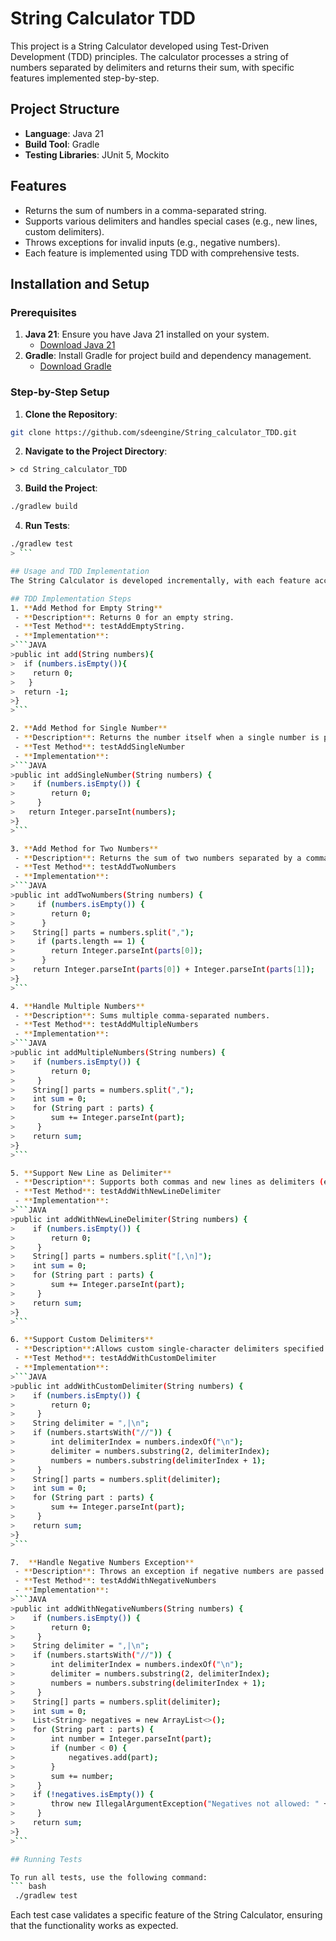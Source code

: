 # String Calculator TDD

This project is a String Calculator developed using Test-Driven Development (TDD) principles. The calculator processes a string of numbers separated by delimiters and returns their sum, with specific features implemented step-by-step.

## Project Structure

- **Language**: Java 21
- **Build Tool**: Gradle
- **Testing Libraries**: JUnit 5, Mockito

## Features

- Returns the sum of numbers in a comma-separated string.
- Supports various delimiters and handles special cases (e.g., new lines, custom delimiters).
- Throws exceptions for invalid inputs (e.g., negative numbers).
- Each feature is implemented using TDD with comprehensive tests.

## Installation and Setup

### Prerequisites

1. **Java 21**: Ensure you have Java 21 installed on your system.
   - [Download Java 21](https://www.oracle.com/java/technologies/javase/jdk21-archive-downloads.html)
2. **Gradle**: Install Gradle for project build and dependency management.
   - [Download Gradle](https://gradle.org/install/)

### Step-by-Step Setup

1. **Clone the Repository**:
```bash 
git clone https://github.com/sdeengine/String_calculator_TDD.git
```
2. **Navigate to the Project Directory**: 
``` 
> cd String_calculator_TDD
```
3. **Build the Project**: 
 ``` bash 
./gradlew build
```
4. **Run Tests**: 
``` bash  
./gradlew test
> ```

## Usage and TDD Implementation
The String Calculator is developed incrementally, with each feature accompanied by a corresponding test.

## TDD Implementation Steps
1. **Add Method for Empty String**
 - **Description**: Returns 0 for an empty string.
 - **Test Method**: testAddEmptyString.
 - **Implementation**:
>```JAVA
>public int add(String numbers){ 
>  if (numbers.isEmpty()){ 
>    return 0; 
>   } 
>  return -1; 
>}
>```

2. **Add Method for Single Number**
 - **Description**: Returns the number itself when a single number is passed (e.g., "1" returns 1).
 - **Test Method**: testAddSingleNumber 
 - **Implementation**:
>```JAVA
>public int addSingleNumber(String numbers) {
>    if (numbers.isEmpty()) {
>        return 0;
>     }
>   return Integer.parseInt(numbers);
>}
>```

3. **Add Method for Two Numbers**
 - **Description**: Returns the sum of two numbers separated by a comma (e.g., "1,2" returns 3).
 - **Test Method**: testAddTwoNumbers
 - **Implementation**:
>```JAVA
>public int addTwoNumbers(String numbers) {
>     if (numbers.isEmpty()) {
>        return 0;
>      }
>    String[] parts = numbers.split(",");
>     if (parts.length == 1) {
>        return Integer.parseInt(parts[0]);
>      }
>    return Integer.parseInt(parts[0]) + Integer.parseInt(parts[1]);
>}
>```

4. **Handle Multiple Numbers**
 - **Description**: Sums multiple comma-separated numbers.
 - **Test Method**: testAddMultipleNumbers
 - **Implementation**:
>```JAVA
>public int addMultipleNumbers(String numbers) {
>    if (numbers.isEmpty()) {
>        return 0;
>     }
>    String[] parts = numbers.split(",");
>    int sum = 0;
>    for (String part : parts) {
>        sum += Integer.parseInt(part);
>     }
>    return sum;
>}
>```

5. **Support New Line as Delimiter**
 - **Description**: Supports both commas and new lines as delimiters (e.g., "1\n2,3" returns 6).
 - **Test Method**: testAddWithNewLineDelimiter
 - **Implementation**:
>```JAVA
>public int addWithNewLineDelimiter(String numbers) {
>    if (numbers.isEmpty()) {
>        return 0;
>     }
>    String[] parts = numbers.split("[,\n]");
>    int sum = 0;
>    for (String part : parts) {
>        sum += Integer.parseInt(part);
>     }
>    return sum;
>}
>```

6. **Support Custom Delimiters**
 - **Description**:Allows custom single-character delimiters specified as "//[delimiter]\n".
 - **Test Method**: testAddWithCustomDelimiter
 - **Implementation**:
>```JAVA
>public int addWithCustomDelimiter(String numbers) {
>    if (numbers.isEmpty()) {
>        return 0;
>     }
>    String delimiter = ",|\n";
>    if (numbers.startsWith("//")) {
>        int delimiterIndex = numbers.indexOf("\n");
>        delimiter = numbers.substring(2, delimiterIndex);
>        numbers = numbers.substring(delimiterIndex + 1);
>     }
>    String[] parts = numbers.split(delimiter);
>    int sum = 0;
>    for (String part : parts) {
>        sum += Integer.parseInt(part);
>     }
>    return sum;
>}
>```

7.  **Handle Negative Numbers Exception**
 - **Description**: Throws an exception if negative numbers are passed.
 - **Test Method**: testAddWithNegativeNumbers
 - **Implementation**:
>```JAVA
>public int addWithNegativeNumbers(String numbers) {
>    if (numbers.isEmpty()) {
>        return 0;
>     }
>    String delimiter = ",|\n";
>    if (numbers.startsWith("//")) {
>        int delimiterIndex = numbers.indexOf("\n");
>        delimiter = numbers.substring(2, delimiterIndex);
>        numbers = numbers.substring(delimiterIndex + 1);
>     }
>    String[] parts = numbers.split(delimiter);
>    int sum = 0;
>    List<String> negatives = new ArrayList<>();
>    for (String part : parts) {
>        int number = Integer.parseInt(part);
>        if (number < 0) {
>            negatives.add(part);
>        }
>        sum += number;
>     }
>    if (!negatives.isEmpty()) {
>        throw new IllegalArgumentException("Negatives not allowed: " + String.join(", ", negatives));
>     }
>    return sum;
>}
>```

## Running Tests

To run all tests, use the following command:
``` bash 
 ./gradlew test
```

Each test case validates a specific feature of the String Calculator, ensuring that the functionality works as expected.